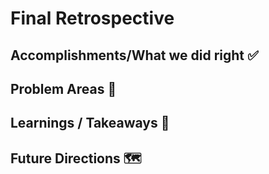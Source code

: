 # Final Retrospective


## Accomplishments/What we did right ✅


## Problem Areas 🧐


## Learnings / Takeaways 💪


## Future Directions 🗺
